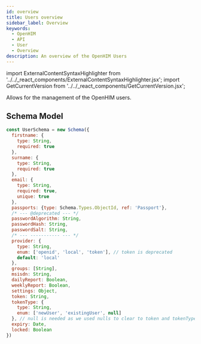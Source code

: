 ```yaml
---
id: overview
title: Users overview
sidebar_label: Overview
keywords:
  - OpenHIM
  - API
  - User
  - Overview
description: An overview of the OpenHIM Users
---
```


import ExternalContentSyntaxHighlighter from '../../_react_components/ExternalContentSyntaxHighlighter.jsx';
import GetCurrentVersion from '../../_react_components/GetCurrentVersion.jsx';

Allows for the management of the OpenHIM users.

## Schema Model

```js
const UserSchema = new Schema({
  firstname: {
    type: String,
    required: true
  },
  surname: {
    type: String,
    required: true
  },
  email: {
    type: String,
    required: true,
    unique: true
  },
  passports: {type: Schema.Types.ObjectId, ref: 'Passport'},
  /* --- @deprecated --- */
  passwordAlgorithm: String,
  passwordHash: String,
  passwordSalt: String,
  /* --- ----------- --- */
  provider: {
    type: String,
    enum: ['openid', 'local', 'token'], // token is deprecated
    default: 'local'
  },
  groups: [String],
  msisdn: String,
  dailyReport: Boolean,
  weeklyReport: Boolean,
  settings: Object,
  token: String,
  tokenType: {
    type: String,
    enum: ['newUser', 'existingUser', null]
  }, // null is needed as we used nulls to clear to token and tokenType
  expiry: Date,
  locked: Boolean
})
```
